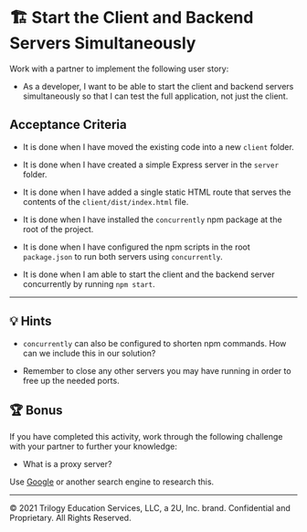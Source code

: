 # 🏗️  Start the Client and Backend Servers Simultaneously

Work with a partner to implement the following user story:

* As a developer, I want to be able to start the client and backend servers simultaneously so that I can test the full application, not just the client.

## Acceptance Criteria

* It is done when I have moved the existing code into a new `client` folder.

* It is done when I have created a simple Express server in the `server` folder.

* It is done when I have added a single static HTML route that serves the contents of the `client/dist/index.html` file.

* It is done when I have installed the `concurrently` npm package at the root of the project.

* It is done when I have configured the npm scripts in the root `package.json` to run both servers using `concurrently`.

* It is done when I am able to start the client and the backend server concurrently by running `npm start`.

---

## 💡 Hints

* `concurrently` can also be configured to shorten npm commands. How can we include this in our solution?

* Remember to close any other servers you may have running in order to free up the needed ports.

## 🏆 Bonus

If you have completed this activity, work through the following challenge with your partner to further your knowledge:

* What is a proxy server?

Use [Google](https://www.google.com) or another search engine to research this.

---
© 2021 Trilogy Education Services, LLC, a 2U, Inc. brand. Confidential and Proprietary. All Rights Reserved.
